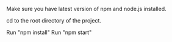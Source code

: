Make sure you have latest version of npm and node.js installed.

cd to the root directory of the project.

Run "npm install"
Run "npm start"
